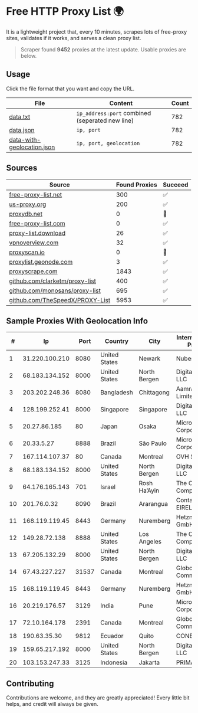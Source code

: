 
# Free HTTP Proxy List 🌍

It is a lightweight project that, every 10 minutes, scrapes lots of free-proxy sites, validates if it works, and serves a clean proxy list.


> Scraper found **9452** proxies at the latest update. Usable proxies are below.

## Usage

Click the file format that you want and copy the URL.


|File|Content|Count|
|----|-------|-----|
|[data.txt](https://raw.githubusercontent.com/themiralay/Proxy-List-World/master/data.txt)|`ip_address:port` combined (seperated new line)|782|
|[data.json](https://raw.githubusercontent.com/themiralay/Proxy-List-World/master/data.json)|`ip, port`|782|
|[data-with-geolocation.json](https://raw.githubusercontent.com/themiralay/Proxy-List-World/master/data-with-geolocation.json)|`ip, port, geolocation`|782|

## Sources

|Source|Found Proxies|Succeed|
|------|-------------|-------|
|[free-proxy-list.net](https://free-proxy-list.net)|300|✅|
|[us-proxy.org](https://www.us-proxy.org)|200|✅|
|[proxydb.net](http://proxydb.net)|0|🚫|
|[free-proxy-list.com](https://free-proxy-list.com/?page=&port=&type%5B%5D=http&type%5B%5D=https&up_time=0&search=Search)|0|✅|
|[proxy-list.download](https://www.proxy-list.download/HTTP)|26|✅|
|[vpnoverview.com](https://vpnoverview.com/privacy/anonymous-browsing/free-proxy-servers)|32|✅|
|[proxyscan.io](https://www.proxyscan.io)|0|🚫|
|[proxylist.geonode.com](https://proxylist.geonode.com/api/proxy-list?limit=300&page=1&sort_by=lastChecked&sort_type=desc&protocols=http,https)|3|✅|
|[proxyscrape.com](https://api.proxyscrape.com/v2/?request=displayproxies&protocol=http&timeout=10000&country=all&ssl=all&anonymity=all)|1843|✅|
|[github.com/clarketm/proxy-list](https://raw.githubusercontent.com/clarketm/proxy-list/master/proxy-list-raw.txt)|400|✅|
|[github.com/monosans/proxy-list](https://raw.githubusercontent.com/monosans/proxy-list/main/proxies/http.txt)|695|✅|
|[github.com/TheSpeedX/PROXY-List](https://raw.githubusercontent.com/TheSpeedX/PROXY-List/master/http.txt)|5953|✅|


## Sample Proxies With Geolocation Info

|#|Ip|Port|Country|City|Internet Service Provider|
|-|--|----|-------|----|-------------------------|
|1|31.220.100.210|8080|United States|Newark|Nubes, LLC|
|2|68.183.134.152|8000|United States|North Bergen|DigitalOcean, LLC|
|3|203.202.248.36|8080|Bangladesh|Chittagong|Aamra Networks Limited|
|4|128.199.252.41|8000|Singapore|Singapore|DigitalOcean, LLC|
|5|20.27.86.185|80|Japan|Osaka|Microsoft Corporation|
|6|20.33.5.27|8888|Brazil|São Paulo|Microsoft Corporation|
|7|167.114.107.37|80|Canada|Montreal|OVH SAS|
|8|68.183.134.152|8000|United States|North Bergen|DigitalOcean, LLC|
|9|64.176.165.143|701|Israel|Rosh Ha‘Ayin|The Constant Company, LLC|
|10|201.76.0.32|8090|Brazil|Ararangua|Contato Internet EIRELI|
|11|168.119.119.45|8443|Germany|Nuremberg|Hetzner Online GmbH|
|12|149.28.72.138|8888|United States|Los Angeles|The Constant Company|
|13|67.205.132.29|8000|United States|North Bergen|DigitalOcean, LLC|
|14|67.43.227.227|31537|Canada|Montreal|GloboTech Communications|
|15|168.119.119.45|8443|Germany|Nuremberg|Hetzner Online GmbH|
|16|20.219.176.57|3129|India|Pune|Microsoft Corporation|
|17|72.10.164.178|2391|Canada|Montreal|GloboTech Communications|
|18|190.63.35.30|9812|Ecuador|Quito|CONECEL|
|19|159.65.217.192|8000|United States|North Bergen|DigitalOcean, LLC|
|20|103.153.247.33|3125|Indonesia|Jakarta|PRIMAHOME|



## Contributing

Contributions are welcome, and they are greatly appreciated! Every
little bit helps, and credit will always be given.

